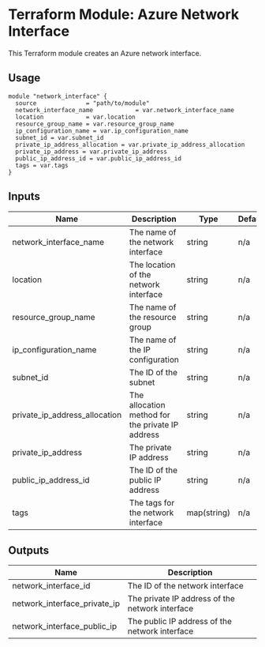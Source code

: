 # Terraform Module: Azure Network Interface

This Terraform module creates an Azure network interface.

## Usage

```hcl
module "network_interface" {
  source              = "path/to/module"
  network_interface_name            = var.network_interface_name
  location            = var.location
  resource_group_name = var.resource_group_name
  ip_configuration_name = var.ip_configuration_name
  subnet_id = var.subnet_id
  private_ip_address_allocation = var.private_ip_address_allocation
  private_ip_address = var.private_ip_address
  public_ip_address_id = var.public_ip_address_id
  tags = var.tags
}
```

## Inputs

| Name | Description | Type | Default | Required |
|------|-------------|------|---------|----------|
| network_interface_name | The name of the network interface | string | n/a | yes |
| location | The location of the network interface | string | n/a | yes |
| resource_group_name | The name of the resource group | string | n/a | yes |
| ip_configuration_name | The name of the IP configuration | string | n/a | yes |
| subnet_id | The ID of the subnet | string | n/a | yes |
| private_ip_address_allocation | The allocation method for the private IP address | string | n/a | yes |
| private_ip_address | The private IP address | string | n/a | yes |
| public_ip_address_id | The ID of the public IP address | string | n/a | yes |
| tags | The tags for the network interface | map(string) | n/a | yes |

## Outputs

| Name | Description |
|------|-------------|
| network_interface_id | The ID of the network interface |
| network_interface_private_ip | The private IP address of the network interface |
| network_interface_public_ip | The public IP address of the network interface |
